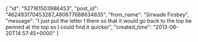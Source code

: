  {
   "id": "527161503986453",
   "post_id": "462493170453287_480677688634835",
   "from_name": "Sirwade Firsbey",
   "message": "I just put the letter I there so that it would go back to the top be penned at the top so I could find it quicker",
   "created_time": "2013-06-20T14:57:45+0000"
 }

